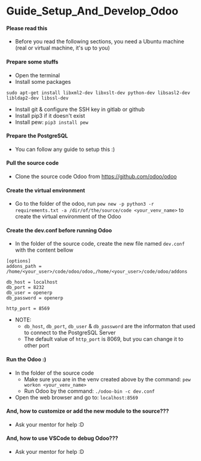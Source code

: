 # Guide_Setup_And_Develop_Odoo

#### Please read this
- Before you read the following sections, you need a Ubuntu machine (real or virtual machine, it's up to you)

#### Prepare some stuffs
- Open the terminal
- Install some packages
```
sudo apt-get install libxml2-dev libxslt-dev python-dev libsasl2-dev libldap2-dev libssl-dev
```
- Install git & configure the SSH key in gitlab or github
- Install pip3 if it doesn't exist
- Install pew: `pip3 install pew`

#### Prepare the PostgreSQL
- You can follow any guide to setup this :)

#### Pull the source code
- Clone the source code Odoo from https://github.com/odoo/odoo
 
#### Create the virtual environment
- Go to the folder of the odoo, run `pew new -p python3 -r requirements.txt -a /dir/of/the/source/code <your_venv_name>` to create the virtual environment of the Odoo

#### Create the dev.conf before running Odoo
- In the folder of the source code, create the new file named `dev.conf` with the content bellow
```
[options]
addons_path = /home/<your_user>/code/odoo/odoo,/home/<your_user>/code/odoo/addons

db_host = localhost
db_port = 8232
db_user = openerp
db_password = openerp

http_port = 8569
```

- NOTE:
  - `db_host`, `db_port`, `db_user` & `db_password` are the informaton that used to connect to the PostgreSQL Server
  - The default value of `http_port` is 8069, but you can change it to other port

#### Run the Odoo :)
- In the folder of the source code
  - Make sure you are in the venv created above by the command: `pew workon <your_venv_name>`
  - Run Odoo by the command: `./odoo-bin -c dev.conf`
- Open the web browser and go to: `localhost:8569`

#### And, how to customize or add the new module to the source???
- Ask your mentor for help :D

#### And, how to use VSCode to debug Odoo???
- Ask your mentor for help :D
